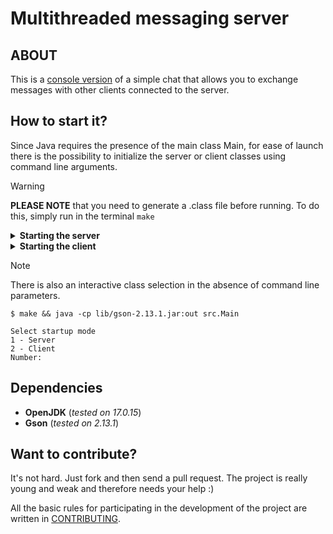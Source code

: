 # Multithreaded messaging server

## ABOUT
This is a <ins>console version</ins> of a simple chat that allows you to exchange messages with other clients connected to the server.

## How to start it?

Since Java requires the presence of the main class Main, for ease of launch there is the possibility to initialize the server or client classes using command line arguments.
> [!WARNING]
> **PLEASE NOTE** that you need to generate a .class file before running. To do this, simply run in the terminal `make`

<details>
  <summary><b>Starting the server</b></summary>

**Linux**:
  ```
  make
  java -cp lib/gson-2.13.1.jar:out src.Main server
  ```
**Windows**:
  ```
  make
  java -cp lib\gson-2.13.1.jar;out src.Main server
  ```
</details>

<details>
  <summary><b>Starting the client</b></summary>

**Linux**:
  ```
  make
  java -cp lib/gson-2.13.1.jar:out src.Main client
  ```
**Windows**:
  ```
  make
  java -cp lib\gson-2.13.1.jar;out src.Main client
  ```
</details>

> [!NOTE]
> There is also an interactive class selection in the absence of command line parameters.
> ```
> $ make && java -cp lib/gson-2.13.1.jar:out src.Main
> 
> Select startup mode
> 1 - Server
> 2 - Client
> Number:
> ```

## Dependencies
- **OpenJDK** (*tested on 17.0.15*)
- **Gson** (*tested on 2.13.1*)

## Want to contribute?
It's not hard. Just fork and then send a pull request. The project is really young and weak and therefore needs your help :)

All the basic rules for participating in the development of the project are written in [CONTRIBUTING](CONTRIBUTING.md).
